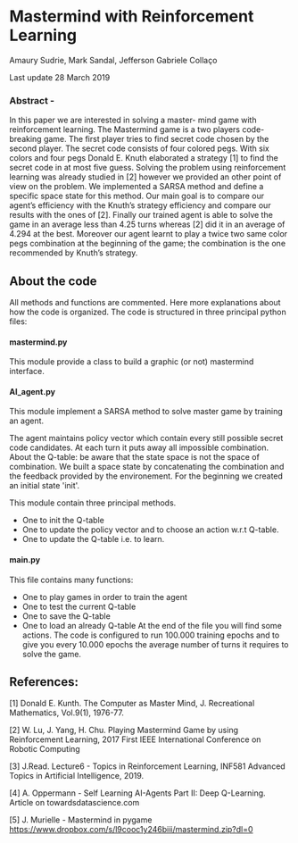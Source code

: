 # Mastermind with Reinforcement Learning
Amaury Sudrie, Mark Sandal, Jefferson Gabriele Collaço

Last update 28 March 2019

### Abstract - 
In this paper we are interested in solving a master- mind game with reinforcement learning. The Mastermind game is a two players code-breaking game. The first player tries to find secret code chosen by the second player. The secret code consists of four colored pegs. With six colors and four pegs Donald E. Knuth elaborated a strategy [1] to find the secret code in at most five guess. Solving the problem using reinforcement learning was already studied in [2] however we provided an other point of view on the problem. We implemented a SARSA method and define a specific space state for this method. Our main goal is to compare our agent’s efficiency with the Knuth’s strategy efficiency and compare our results with the ones of [2]. Finally our trained agent is able to solve the game in an average less than 4.25 turns whereas [2] did it in an average of 4.294 at the best. Moreover our agent learnt to play a twice two same color pegs combination at the beginning of the game; the combination is the one recommended by Knuth’s strategy.



## About the code 
All methods and functions are commented. Here more explanations about how the code is organized. The code is structured in three principal python files:

#### mastermind.py
This module provide a class to build a graphic (or not) mastermind interface.

#### AI_agent.py
This module implement a SARSA method to solve master game by training an agent. 

The agent maintains policy vector which contain every still possible secret code candidates. At each turn it puts away all impossible combination.
About the Q-table: be aware that the state space is not the space of combination. We built a space state by concatenating the combination and the feedback provided by the environement. For the beginning we created an initial state 'init'.

This module contain three principal methods.
- One to init the Q-table
- One to update the policy vector and to choose an action w.r.t Q-table.
- One to update the Q-table i.e. to learn.

#### main.py
This file contains many functions:
- One to play games in order to train the agent
- One to test the current Q-table
- One to save the Q-table
- One to load an already Q-table
At the end of the file you will find some actions. The code is configured to run 100.000 training epochs and to give you every 10.000 epochs the average number of turns it requires to solve the game.



## References:
[1] Donald E. Kunth. The Computer as Master Mind, J. Recreational Mathematics, Vol.9(1), 1976-77.

[2] W. Lu, J. Yang, H. Chu. Playing Mastermind Game by using Reinforcement Learning, 2017 First IEEE International Conference on Robotic Computing

[3] J.Read. Lecture6 - Topics in Reinforcement Learning, INF581 Advanced Topics in Artificial Intelligence, 2019.

[4] A. Oppermann - Self Learning AI-Agents Part II: Deep Q-Learning. Article on towardsdatascience.com

[5] J. Murielle - Mastermind in pygame https://www.dropbox.com/s/l9cooc1y246biii/mastermind.zip?dl=0
